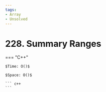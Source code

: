 ```yaml
---
tags:
- Array
- Unsolved
---
```



# 228. Summary Ranges

=== "C++"

    $Time: O()$

    $Space: O()$

    ``` c++
    ```